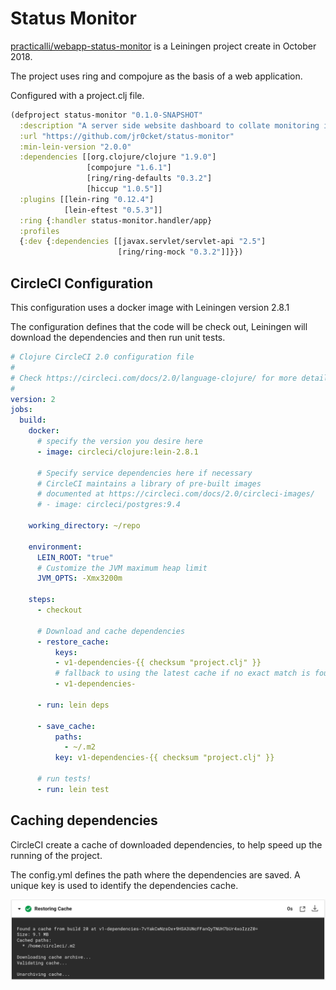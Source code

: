# Status Monitor
[practicalli/webapp-status-monitor](https://github.com/jr0cket/webapp-status-monitor/) is a Leiningen project create in October 2018.

The project uses ring and compojure as the basis of a web application.

Configured with a project.clj file.

```clojure
(defproject status-monitor "0.1.0-SNAPSHOT"
  :description "A server side website dashboard to collate monitoring information"
  :url "https://github.com/jr0cket/status-monitor"
  :min-lein-version "2.0.0"
  :dependencies [[org.clojure/clojure "1.9.0"]
                 [compojure "1.6.1"]
                 [ring/ring-defaults "0.3.2"]
                 [hiccup "1.0.5"]]
  :plugins [[lein-ring "0.12.4"]
            [lein-eftest "0.5.3"]]
  :ring {:handler status-monitor.handler/app}
  :profiles
  {:dev {:dependencies [[javax.servlet/servlet-api "2.5"]
                        [ring/ring-mock "0.3.2"]]}})
```


## CircleCI Configuration
This configuration uses a docker image with Leiningen version 2.8.1

The configuration defines that the code will be check out, Leiningen will download the dependencies and then run unit tests.

```yaml
# Clojure CircleCI 2.0 configuration file
#
# Check https://circleci.com/docs/2.0/language-clojure/ for more details
#
version: 2
jobs:
  build:
    docker:
      # specify the version you desire here
      - image: circleci/clojure:lein-2.8.1

      # Specify service dependencies here if necessary
      # CircleCI maintains a library of pre-built images
      # documented at https://circleci.com/docs/2.0/circleci-images/
      # - image: circleci/postgres:9.4

    working_directory: ~/repo

    environment:
      LEIN_ROOT: "true"
      # Customize the JVM maximum heap limit
      JVM_OPTS: -Xmx3200m

    steps:
      - checkout

      # Download and cache dependencies
      - restore_cache:
          keys:
          - v1-dependencies-{{ checksum "project.clj" }}
          # fallback to using the latest cache if no exact match is found
          - v1-dependencies-

      - run: lein deps

      - save_cache:
          paths:
            - ~/.m2
          key: v1-dependencies-{{ checksum "project.clj" }}

      # run tests!
      - run: lein test
```


## Caching dependencies
CircleCI create a cache of downloaded dependencies, to help speed up the running of the project.

The config.yml defines the path where the dependencies are saved.  A unique key is used to identify the dependencies cache.

![CircleCI dashboard status monitor project build configuration restoring cache](/images/circle-ci-dashboard-status-monitor-project-build-configuration-restoring-cache.png)
